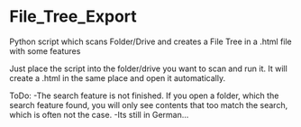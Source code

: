 # File_Tree_Export
Python script which scans Folder/Drive and creates a File Tree in a .html file with some features

Just place the script into the folder/drive you want to scan and run it.
It will create a .html in the same place and open it automatically.

ToDo:
-The search feature is not finished. If you open a folder, which the search feature found, you will only see contents that too match the search, which is often not the case.
-Its still in German...
